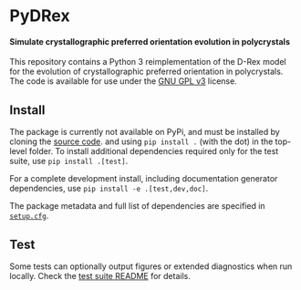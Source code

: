 # PyDRex

#### Simulate crystallographic preferred orientation evolution in polycrystals

This repository contains a Python 3 reimplementation of the D-Rex model
for the evolution of crystallographic preferred orientation in polycrystals.
The code is available for use under the [GNU GPL v3](LICENSE) license.

## Install

The package is currently not available on PyPi,
and must be installed by cloning the [source code](https://github.com/Patol75/PyDRex).
and using `pip install .` (with the dot) in the top-level folder.
To install additional dependencies required only for the test suite,
use `pip install .[test]`.

For a complete development install, including documentation generator dependencies,
use `pip install -e .[test,dev,doc]`.

The package metadata and full list of dependencies are specified in [`setup.cfg`](setup.cfg).

## Test

Some tests can optionally output figures or extended diagnostics when run locally.
Check the [test suite README](tests/README.md) for details.
